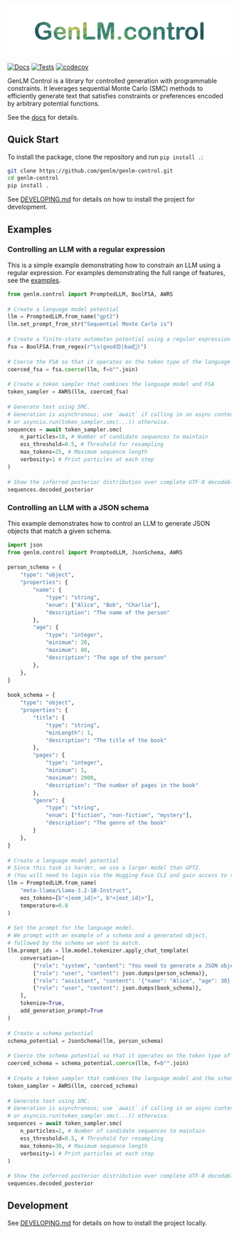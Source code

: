 ![Logo](logo.png)

[![Docs](https://github.com/genlm/genlm-control/actions/workflows/docs.yml/badge.svg)](https://genlm.github.io/genlm-control/)
[![Tests](https://github.com/genlm/genlm-control/actions/workflows/pytest.yml/badge.svg)](https://genlm.github.io/genlm-control/)
[![codecov](https://codecov.io/github/genlm/genlm-control/graph/badge.svg?token=665ffkDXvZ)](https://codecov.io/github/genlm/genlm-control)


GenLM Control is a library for controlled generation with programmable constraints. It leverages sequential Monte Carlo (SMC) methods to efficiently generate text that satisfies constraints or preferences encoded by arbitrary potential functions.

See the [docs](https://genlm.github.io/genlm-control/) for details.


## Quick Start

To install the package, clone the repository and run `pip install .`:

```bash
git clone https://github.com/genlm/genlm-control.git
cd genlm-control
pip install .
```

See [DEVELOPING.md](DEVELOPING.md) for details on how to install the project for development.

## Examples

### Controlling an LLM with a regular expression

This is a simple example demonstrating how to constrain an LLM using a regular expression. For examples demonstrating the full range of features, see the [examples](https://github.com/genlm/genlm-control/tree/main/examples/getting_started.py).

```python
from genlm.control import PromptedLLM, BoolFSA, AWRS

# Create a language model potential
llm = PromptedLLM.from_name("gpt2")
llm.set_prompt_from_str("Sequential Monte Carlo is")

# Create a finite-state automaton potential using a regular expression
fsa = BoolFSA.from_regex(r"\s(good😍|bad🙁)")

# Coerce the FSA so that it operates on the token type of the language model.
coerced_fsa = fsa.coerce(llm, f=b"".join)

# Create a token sampler that combines the language model and FSA
token_sampler = AWRS(llm, coerced_fsa)

# Generate text using SMC.
# Generation is asynchronous; use `await` if calling in an async context (like a Jupyter notebook cell),
# or asyncio.run(token_sampler.smc(...)) otherwise.
sequences = await token_sampler.smc(
    n_particles=10, # Number of candidate sequences to maintain
    ess_threshold=0.5, # Threshold for resampling
    max_tokens=25, # Maximum sequence length
    verbosity=1 # Print particles at each step
)

# Show the inferred posterior distribution over complete UTF-8 decodable sequences
sequences.decoded_posterior
```

### Controlling an LLM with a JSON schema

This example demonstrates how to control an LLM to generate JSON objects that match a given schema.

```python
import json
from genlm.control import PromptedLLM, JsonSchema, AWRS

person_schema = {
    "type": "object",
    "properties": {
        "name": {
            "type": "string",
            "enum": ["Alice", "Bob", "Charlie"],
            "description": "The name of the person"
        },
        "age": {
            "type": "integer",
            "minimum": 20,
            "maximum": 80,
            "description": "The age of the person"
        },
    },
}

book_schema = {
    "type": "object",
    "properties": {
        "title": {
            "type": "string",
            "minLength": 1,
            "description": "The title of the book"
        },
        "pages": {
            "type": "integer",
            "minimum": 1,
            "maximum": 2000,
            "description": "The number of pages in the book"
        },
        "genre": {
            "type": "string",
            "enum": ["fiction", "non-fiction", "mystery"],
            "description": "The genre of the book"
        }
    },
}

# Create a language model potential
# Since this task is harder, we use a larger model than GPT2.
# (You will need to login via the Hugging Face CLI and gain access to the model.)
llm = PromptedLLM.from_name(
    "meta-llama/Llama-3.2-1B-Instruct",
    eos_tokens=[b"<|eom_id|>", b"<|eot_id|>"],
    temperature=0.8
)

# Set the prompt for the language model.
# We prompt with an example of a schema and a generated object,
# followed by the schema we want to match.
llm.prompt_ids = llm.model.tokenizer.apply_chat_template(
    conversation=[
        {"role": "system", "content": "You need to generate a JSON object that matches the schema below. Only generate the JSON object on a single line with no other text."},
        {"role": "user", "content": json.dumps(person_schema)},
        {"role": "assistant", "content": '{"name": "Alice", "age": 30}'},
        {"role": "user", "content": json.dumps(book_schema)},
    ],
    tokenize=True,
    add_generation_prompt=True
)

# Create a schema potential
schema_potential = JsonSchema(llm, person_schema)

# Coerce the schema potential so that it operates on the token type of the language model.
coerced_schema = schema_potential.coerce(llm, f=b"".join)

# Create a token sampler that combines the language model and the schema potential
token_sampler = AWRS(llm, coerced_schema)

# Generate text using SMC.
# Generation is asynchronous; use `await` if calling in an async context (like a Jupyter notebook cell),
# or asyncio.run(token_sampler.smc(...)) otherwise.
sequences = await token_sampler.smc(
    n_particles=2, # Number of candidate sequences to maintain
    ess_threshold=0.5, # Threshold for resampling
    max_tokens=30, # Maximum sequence length
    verbosity=1 # Print particles at each step
)

# Show the inferred posterior distribution over complete UTF-8 decodable sequences
sequences.decoded_posterior
```

## Development

See [DEVELOPING.md](DEVELOPING.md) for details on how to install the project locally.
